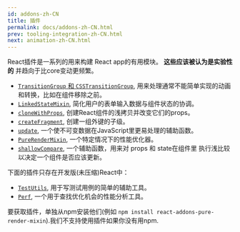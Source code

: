 ```yaml
---
id: addons-zh-CN
title: 插件
permalink: docs/addons-zh-CN.html
prev: tooling-integration-zh-CN.html
next: animation-zh-CN.html
---
```


React插件是一系列的用来构建 React app的有用模块。 **这些应该被认为是实验性的** 并趋向于比core变动更频繁。

- [`TransitionGroup` 和 `CSSTransitionGroup`](animation.html), 用来处理通常不能简单实现的动画和转换，比如在组件移除之前。
- [`LinkedStateMixin`](two-way-binding-helpers.html), 简化用户的表单输入数据与组件状态的协调。
- [`cloneWithProps`](clone-with-props.html), 创建React组件的浅拷贝并改变它们的props。
- [`createFragment`](create-fragment.html), 创建一组外键的子级。
- [`update`](update.html), 一个使不可变数据在JavaScript里更易处理的辅助函数。
- [`PureRenderMixin`](pure-render-mixin.html), 一个特定情况下的性能优化器。
- [`shallowCompare`](shallow-compare.html), 一个辅助函数，用来对 props 和 state在组件里 执行浅比较 以决定一个组件是否应该更新。

下面的插件只存在开发版(未压缩)React中：

- [`TestUtils`](test-utils.html), 用于写测试用例的简单的辅助工具。
- [`Perf`](perf.html), 一个用于查找优化机会的性能分析工具。

要获取插件，单独从npm安装他们(例如 `npm install react-addons-pure-render-mixin`).我们不支持使用插件如果你没有用npm.
